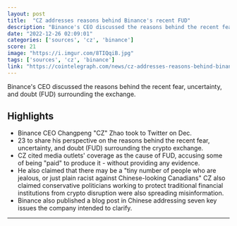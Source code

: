 ```yaml
---
layout: post
title:  "CZ addresses reasons behind Binance's recent FUD"
description: "Binance's CEO discussed the reasons behind the recent fear, uncertainty, and doubt (FUD) surrounding the exchange."
date: "2022-12-26 02:09:01"
categories: ['sources', 'cz', 'binance']
score: 21
image: "https://i.imgur.com/8TIQqiB.jpg"
tags: ['sources', 'cz', 'binance']
link: "https://cointelegraph.com/news/cz-addresses-reasons-behind-binance-s-recent-fud"
---
```


Binance's CEO discussed the reasons behind the recent fear, uncertainty, and doubt (FUD) surrounding the exchange.

## Highlights

- Binance CEO Changpeng "CZ" Zhao took to Twitter on Dec.
- 23 to share his perspective on the reasons behind the recent fear, uncertainty, and doubt (FUD) surrounding the crypto exchange.
- CZ cited media outlets' coverage as the cause of FUD, accusing some of being "paid" to produce it - without providing any evidence.
- He also claimed that there may be a "tiny number of people who are jealous, or just plain racist against Chinese-looking Canadians" CZ also claimed conservative politicians working to protect traditional financial institutions from crypto disruption were also spreading misinformation.
- Binance also published a blog post in Chinese addressing seven key issues the company intended to clarify.

---
